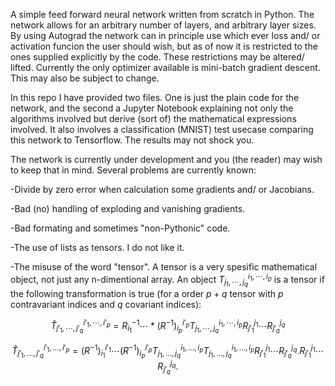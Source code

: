 A simple feed forward neural network written from scratch in Python. 
The network allows for an arbitrary number of layers, and arbitrary layer sizes. 
By using Autograd the network can in principle use which ever loss and/ or activation funcion the user should wish, but as of now it is restricted to the ones supplied explicitly by the code. These restrictions may be altered/ lifted.
Currently the only optimizer available is mini-batch gradient descent. This may also be subject to change.

In this repo I have provided two files. One is just the plain code for the network, and the second a Jupyter Notebook explaining not only the algorithms involved but derive (sort of) the mathematical expressions involved. It also involves a classification (MNIST) test usecase comparing this network to Tensorflow. The results may not shock you.

The network is currently under development and you (the reader) may wish to keep that in mind. Several problems are currently known:

  -Divide by zero error when calculation some gradients and/ or Jacobians.
  
  -Bad (no) handling of exploding and vanishing gradients.
  
  -Bad formating and sometimes "non-Pythonic" code. 
  
  -The use of lists as tensors. I do not like it.
  
  -The misuse of the word "tensor". A tensor is a very spesific mathematical object, not just any n-dimentional array. An object $T_{j_1,\cdots,j_q}^{i_1,\cdots,i_p}$ is a tensor if the following transformation is true (for a order $p+q$ tensor with $p$ contravariant indices and $q$ covariant indices):
  
$$
\hat{T}_{j'_1,\cdots,j'_q}^{i'_1,\cdots,i'_p}=R^{-1}_{i_1}  \cdots * (R^{-1})_{i_p}^{i'_p}T_{j_1,\cdots,j_q}^{i_1,\cdots,i_p}R_{j'_1}^{j_1}\cdots R_{j'_q}^{j_q}
$$
  
  
  
$$
{\displaystyle {\hat {T}}_{j'_{1},\ldots ,j'_{q}}^{i'_{1},\ldots ,i'_{p}}=\left(R^{-1}\right)_{i_{1}}^{i'_{1}}\cdots \left(R^{-1}\right)_{i_{p}}^{i'_{p}}} {\displaystyle T_{j_{1},\ldots ,j_{q}}^{i_{1},\ldots ,i_{p}}}{\displaystyle T_{j_{1},\ldots ,j_{q}}^{i_{1},\ldots ,i_{p}}} {\displaystyle R_{j'_{1}}^{j_{1}}\cdots R_{j'_{q}}^{j_{q}}.}{\displaystyle R_{j'_{1}}^{j_{1}}\cdots R_{j'_{q}}^{j_{q}}.}
$$
